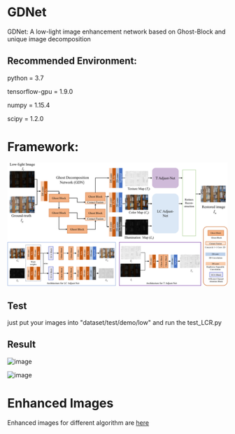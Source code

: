 # GDNet
GDNet: A low-light image enhancement network based on Ghost-Block and unique image decomposition

## Recommended Environment:
 python = 3.7
 
 tensorflow-gpu = 1.9.0
 
 numpy = 1.15.4
 
 scipy = 1.2.0

# Framework:

![image](./__pycache__/Fig2.png)

## Test
just put your images into "dataset/test/demo/low" and run the test_LCR.py

## Result
![image](./__pycache__/Fig6.png)

![image](./__pycache__/Fig7.png)

# Enhanced Images
Enhanced images for different algorithm are [here](https://pan.baidu.com/s/17UvSI4k_Kq7xaknp2bEdaw?pwd=2vvd)
